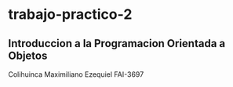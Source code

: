 # trabajo-practico-2
## Introduccion a la Programacion Orientada a Objetos
Colihuinca Maximiliano Ezequiel FAI-3697